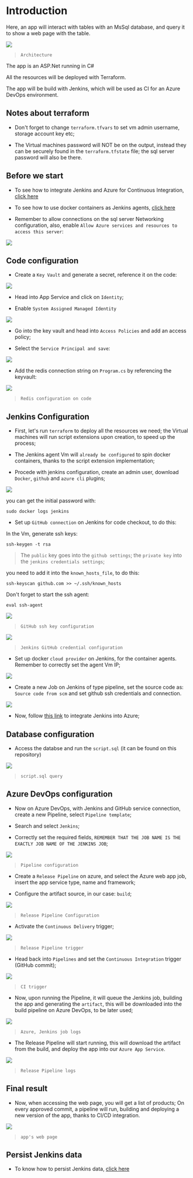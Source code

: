 # Introduction

Here, an app will interact with tables with an MsSql database, and query it to show a web page with the table.

![](https://github.com/nokorinotsubasa/sqlapp-project/blob/3f473716a1d020cc1638ed70c9aaf7e434f28deb/images/Architecture.png)

>`Architecture`

The app is an ASP.Net running in C#

All the resources will be deployed with Terraform.

The app will be build with Jenkins, which will be used as CI for an Azure DevOps environment.

## Notes about terraform

- Don't forget to change `terraform.tfvars` to set vm admin username, storage account key etc;

- The Virtual machines password will NOT be on the output, instead they can be securely found in the `terraform.tfstate` file; the sql server password will also be there.

## Before we start

- To see how to integrate Jenkins and Azure for Continuous Integration, [click here](https://github.com/nokorinotsubasa/CI-jenkins-azure)

- To see how to use docker containers as Jenkins agents, [click here](https://github.com/nokorinotsubasa/jenkins-docker-agent)

- Remember to allow connections on the sql server Networking configuration, also, enable `Allow Azure services and resources to access this server`:

![](https://github.com/nokorinotsubasa/sqlapp-project/blob/0757e355b58ec77612a7a17a9b13901115b95f42/images/sqlservernetworkingconfiguration.png)


## Code configuration

- Create a `Key Vault` and generate a secret, reference it on the code:

![](https://github.com/nokorinotsubasa/sqlapp-project/blob/6a06e56d911b6e3387153833441605544b215cb9/images/keyvaultreference.png)

- Head into App Service and click on `Identity`;

- Enable `System Assigned Managed Identity`

![](https://github.com/nokorinotsubasa/sqlapp-project/blob/6a06e56d911b6e3387153833441605544b215cb9/images/enablesystemassigned.png)

- Go into the key vault and head into `Access Policies` and add an access policy;

- Select the `Service Principal and save`:

![](https://github.com/nokorinotsubasa/sqlapp-project/blob/6a06e56d911b6e3387153833441605544b215cb9/images/accesspolicyconfiguration.png)

- Add the redis connection string on `Program.cs` by referencing the keyvault:

![](https://github.com/nokorinotsubasa/sqlapp-project/blob/eb22f5169668e0a3a4477aaba824b80d0d4a1685/images/rediscodesecured.png)

>`Redis configuration on code`


## Jenkins Configuration

- First, let's run `terraform` to deploy all the resources we need; the Virtual machines will run script extensions upon creation, to speed up the process;

- The Jenkins agent Vm will `already be configured` to spin docker containers, thanks to the script extension implementation;

- Procede with jenkins configuration, create an admin user, download `Docker`, `github` and `azure cli` plugins;

![](https://github.com/nokorinotsubasa/sqlapp-project/blob/8bafa6628e01c232b53da50478748c2a7eaf5004/images/unlockJenkins.png)

you can get the initial password with:

    sudo docker logs jenkins

- Set up `GitHub connection` on Jenkins for code checkout, to do this:

In the Vm, generate ssh keys:

    ssh-keygen -t rsa

>The `public` key goes into the `github settings`; the `private key` into the `jenkins credentials settings`;

you need to add it into the `known_hosts_file`, to do this:

    ssh-keyscan github.com >> ~/.ssh/known_hosts

Don't forget to start the ssh agent:

    eval ssh-agent

![](https://github.com/nokorinotsubasa/sqlapp-project/blob/3f473716a1d020cc1638ed70c9aaf7e434f28deb/images/githubsshkeyconfiguration.png)

>`GitHub ssh key configuration`

![](https://github.com/nokorinotsubasa/sqlapp-project/blob/3f473716a1d020cc1638ed70c9aaf7e434f28deb/images/sshgithubcredentials.png)

>`Jenkins GitHub credential configuration`

- Set up docker `cloud provider` on Jenkins, for the container agents. Remember to correctly set the agent Vm IP;

![](https://github.com/nokorinotsubasa/sqlapp-project/blob/3f473716a1d020cc1638ed70c9aaf7e434f28deb/images/jenkinscloudconfiguration.png)

- Create a new Job on Jenkins of type pipeline, set the source code as: `Source code from scm` and set github ssh credentials and connection.

![](https://github.com/nokorinotsubasa/sqlapp-project/blob/3f473716a1d020cc1638ed70c9aaf7e434f28deb/images/jenkinspipelinejobcreation.png)

- Now, follow [this link](https://github.com/nokorinotsubasa/CI-jenkins-azure) to integrate Jenkins into Azure;

## Database configuration

- Access the databse and run the `script.sql` (it can be found on this repository)

![](https://github.com/nokorinotsubasa/sqlapp-project/blob/3f473716a1d020cc1638ed70c9aaf7e434f28deb/images/sqlquery.png)

>`script.sql query`

## Azure DevOps configuration

- Now on Azure DevOps, with Jenkins and GitHub service connection, create a new Pipeline, select `Pipeline template`;

- Search and select `Jenkins`;

- Correctly set the required fields, `REMEMBER THAT THE JOB NAME IS THE EXACTLY JOB NAME OF THE JENKINS JOB`;

![](https://github.com/nokorinotsubasa/sqlapp-project/blob/3f473716a1d020cc1638ed70c9aaf7e434f28deb/images/pipelineconfiguration.png)

>`Pipeline configuration`

- Create a `Release Pipeline` on azure, and select the Azure web app job, insert the app service type, name and framework;

- Configure the artifact source, in our case: `build`;

![](https://github.com/nokorinotsubasa/sqlapp-project/blob/3f473716a1d020cc1638ed70c9aaf7e434f28deb/images/releasepipelineartifact.png)

>`Release Pipeline Configuration`

- Activate the `Continuous Delivery` trigger;

![](https://github.com/nokorinotsubasa/sqlapp-project/blob/3f473716a1d020cc1638ed70c9aaf7e434f28deb/images/CDtrigger.png)

>`Release Pipeline trigger`

- Head back into `Pipelines` and set the `Continuous Integration` trigger (GitHub commit);

![](https://github.com/nokorinotsubasa/sqlapp-project/blob/3f473716a1d020cc1638ed70c9aaf7e434f28deb/images/pipelineCItrigger.png)

>`CI trigger`

- Now, upon running the Pipeline, it will queue the Jenkins job, building the app and generating the `artifact`, this will be downloaded into the build pipeline on Azure DevOps, to be later used;

![](https://github.com/nokorinotsubasa/sqlapp-project/blob/3f473716a1d020cc1638ed70c9aaf7e434f28deb/images/queuejenkinsjob.png)

>`Azure, Jenkins job logs`

- The Release Pipeline will start running, this will download the artifact from the build, and deploy the app into our `Azure App Service`.

![](https://github.com/nokorinotsubasa/sqlapp-project/blob/3d0c81ca1aa756061160f8c9be589a957b3945f1/images/releasePipelineLogs.png)

>`Release Pipeline logs`

## Final result

- Now, when accessing the web page, you will get a list of products; On every approved commit, a pipeline will run, building and deploying a new version of the app, thanks to CI/CD integration.

![](https://github.com/nokorinotsubasa/sqlapp-project/blob/3d0c81ca1aa756061160f8c9be589a957b3945f1/images/appwebpage.png)

>`app's web page`

## Persist Jenkins data

- To know how to persist Jenkins data, [click here](https://github.com/nokorinotsubasa/tar-jenkins-docker)